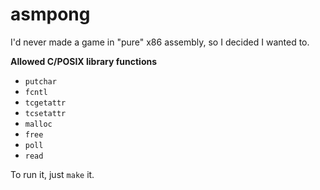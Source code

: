# asmpong

I'd never made a game in "pure" x86 assembly, so I decided I wanted to.

**Allowed C/POSIX library functions**

- `putchar`
- `fcntl`
- `tcgetattr`
- `tcsetattr`
- `malloc`
- `free`
- `poll`
- `read`

To run it, just `make` it.
